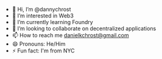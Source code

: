 - 👋 Hi, I’m @dannychrost
- 👀 I’m interested in Web3
- 🌱 I’m currently learning Foundry
- 💞️ I’m looking to collaborate on decentralized applications
- 📫 How to reach me danielkchrost@gmail.com
- 😄 Pronouns: He/Him
- ⚡ Fun fact: I'm from NYC

<!---
dannychrost/dannychrost is a ✨ special ✨ repository because its `README.md` (this file) appears on your GitHub profile.
You can click the Preview link to take a look at your changes.
--->
